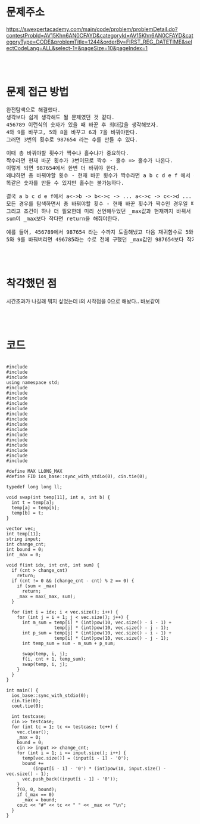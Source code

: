 # 문제주소

https://swexpertacademy.com/main/code/problem/problemDetail.do?contestProbId=AV15Khn6AN0CFAYD&categoryId=AV15Khn6AN0CFAYD&categoryType=CODE&problemTitle=1244&orderBy=FIRST_REG_DATETIME&selectCodeLang=ALL&select-1=&pageSize=10&pageIndex=1

<br><br>

# 문제 접근 방법

<pre>
완전탐색으로 해결했다.
생각보다 쉽게 생각해도 될 문제였던 것 같다.
456789 이런식의 숫자가 있을 때 바꾼 후 최대값을 생각해보자.
4와 9를 바꾸고, 5와 8을 바꾸고 6과 7을 바꿔야한다.
그러면 3번의 횟수로 987654 라는 수를 만들 수 있다. 

이때 총 바꿔야할 횟수가 짝수냐 홀수냐가 중요하다. 
짝수라면 현재 바꾼 횟수가 3번이므로 짝수 - 홀수 => 홀수가 나온다.
이렇게 되면 987654에서 한번 더 바꿔야 한다. 
왜냐하면 총 바꿔야할 횟수 - 현재 바꾼 횟수가 짝수라면 a b c d e f 에서 e <-> f를 짝수번 바꿔서
똑같은 숫자를 만들 수 있지만 홀수는 불가능하다. 

결국 a b c d e f에서 a<->b -> b<->c -> ... a<->c -> c<->d ... 
모든 경우를 탐색하면서 총 바꿔야할 횟수 - 현재 바꾼 횟수가 짝수인 경우일 때만 max를 갱신해주면 된다. 
그리고 조건이 하나 더 필요한데 미리 선언해두었던 _max값과 현재까지 바꿔서 만들어낸 sum과 비교하여 
sum이 _max보다 작다면 return을 해줘야한다. 

예를 들어, 456789에서 987654 라는 수까지 도출해냈고 다음 재귀함수로 5와 9를 바꿔야할 차례다.
5와 9를 바꿔버리면 496785라는 수로 전에 구했던 _max값인 987654보다 작기 때문에 return 해줄 조건이 필요하다.
</pre>

<br><br>

# 착각했던 점

<p>
시간초과가 나길래 뭐지 싶었는데 i의 시작점을 0으로 해놨다.. 바보같이 
</p>
<p>

</p>
<br><br>

# 코드

<pre>
<code>
#include <ctime>
#include <iostream>
#include <type_traits>
using namespace std;
#include <algorithm>
#include <bitset>
#include <cmath>
#include <cstring>
#include <deque>
#include <iomanip>
#include <limits.h>
#include <map>
#include <queue>
#include <stack>
#include <stdlib.h>
#include <string.h>
#include <string>
#include <unordered_map>
#include <vector>

#define MAX LLONG_MAX
#define FIO ios_base::sync_with_stdio(0), cin.tie(0);

typedef long long ll;

void swap(int temp[11], int a, int b) {
  int t = temp[a];
  temp[a] = temp[b];
  temp[b] = t;
}

vector<int> vec;
int temp[11];
string input;
int change_cnt;
int bound = 0;
int _max = 0;

void f(int idx, int cnt, int sum) {
  if (cnt > change_cnt)
    return;
  if (cnt != 0 && (change_cnt - cnt) % 2 == 0) {
    if (sum < _max)
      return;
    _max = max(_max, sum);
  }

  for (int i = idx; i < vec.size(); i++) {
    for (int j = i + 1; j < vec.size(); j++) {
      int m_sum = temp[i] * (int)pow(10, vec.size() - i - 1) +
                  temp[j] * (int)pow(10, vec.size() - j - 1);
      int p_sum = temp[j] * (int)pow(10, vec.size() - i - 1) +
                  temp[i] * (int)pow(10, vec.size() - j - 1);
      int temp_sum = sum - m_sum + p_sum;

      swap(temp, i, j);
      f(i, cnt + 1, temp_sum);
      swap(temp, i, j);
    }
  }
}

int main() {
  ios_base::sync_with_stdio(0);
  cin.tie(0);
  cout.tie(0);

  int testcase;
  cin >> testcase;
  for (int tc = 1; tc <= testcase; tc++) {
    vec.clear();
    _max = 0;
    bound = 0;
    cin >> input >> change_cnt;
    for (int i = 1; i <= input.size(); i++) {
      temp[vec.size()] = (input[i - 1] - '0');
      bound +=
          (input[i - 1] - '0') * (int)pow(10, input.size() - vec.size() - 1);
      vec.push_back((input[i - 1] - '0'));
    }
    f(0, 0, bound);
    if (_max == 0)
      _max = bound;
    cout << "#" << tc << " " << _max << "\n";
  }
}
</code>
</pre>

<br><br>

<p>

</p>
